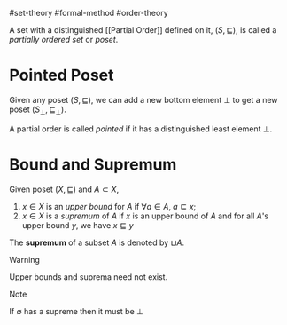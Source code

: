 #set-theory  #formal-method #order-theory 

A set with a distinguished [[Partial Order]] defined on it, $(S, \sqsubseteq)$, is called a _partially ordered set_ or _poset_.

# Pointed Poset

Given any poset $(S, \sqsubseteq)$, we can add a new bottom element $\bot$ to get a new poset $(S_\bot, \sqsubseteq_\bot)$.

A partial order is called _pointed_ if it has a distinguished least element $\bot$.

# Bound and Supremum

Given poset $(X, \sqsubseteq)$ and $A \subset X$,

1. $x\in X$ is an _upper bound_ for $A$ if $\forall a\in A,\; a \sqsubseteq x$;
2. $x\in X$ is a _supremum_ of $A$ if $x$ is an upper bound of $A$ and for all $A$'s upper bound $y$, we have $x \sqsubseteq y$

The **supremum** of a subset $A$ is denoted by $\sqcup A$.

>[!WARNING]
>Upper bounds and suprema need not exist.

>[!NOTE]
>If $\emptyset$ has a supreme then it must be $\bot$
